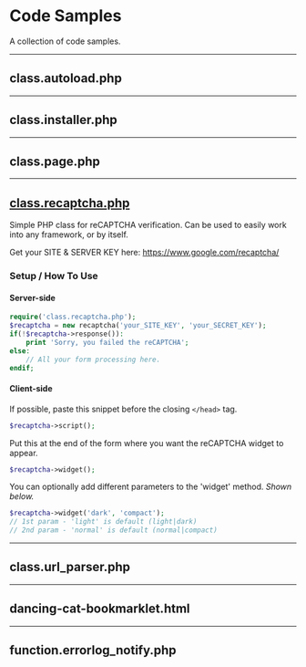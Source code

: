 # Code Samples

A collection of code samples.

___

## class.autoload.php

___

## class.installer.php

___

## class.page.php

___

## [class.recaptcha.php](../blob/main/class.recaptcha.php)

Simple PHP class for reCAPTCHA verification.  Can be used to easily work into any framework, or by itself.

Get your SITE & SERVER KEY here: https://www.google.com/recaptcha/

### Setup / How To Use

#### Server-side
```php
require('class.recaptcha.php');
$recaptcha = new recaptcha('your_SITE_KEY', 'your_SECRET_KEY');		
if(!$recaptcha->response()):
	print 'Sorry, you failed the reCAPTCHA';
else:
	// All your form processing here.
endif;
```

#### Client-side

If possible, paste this snippet before the closing `</head>` tag.

```php
$recaptcha->script();
```

Put this at the end of the form where you want the reCAPTCHA widget to appear.

```php
$recaptcha->widget();
```

You can optionally add different parameters to the 'widget' method.  _Shown below._ 

```php
$recaptcha->widget('dark', 'compact');
// 1st param - 'light' is default (light|dark)
// 2nd param - 'normal' is default (normal|compact)
```

___

## class.url_parser.php

___

## dancing-cat-bookmarklet.html

___

## function.errorlog_notify.php
